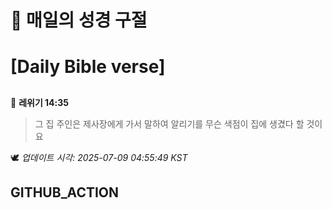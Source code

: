 # 🙏 매일의 성경 구절
# [Daily Bible verse]
##
<!-- START_BIBLE_VERSE -->
📖 **레위기 14:35**
> 그 집 주인은 제사장에게 가서 말하여 알리기를 무슨 색점이 집에 생겼다 할 것이요

🕊️ _업데이트 시각: 2025-07-09 04:55:49 KST_
  <!-- END_BIBLE_VERSE -->
## GITHUB_ACTION
